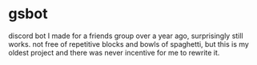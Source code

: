 # gsbot
discord bot I made for a friends group over a year ago, surprisingly still works. not free of repetitive blocks and bowls of spaghetti, but this is my oldest project and there was never incentive for me to rewrite it.
